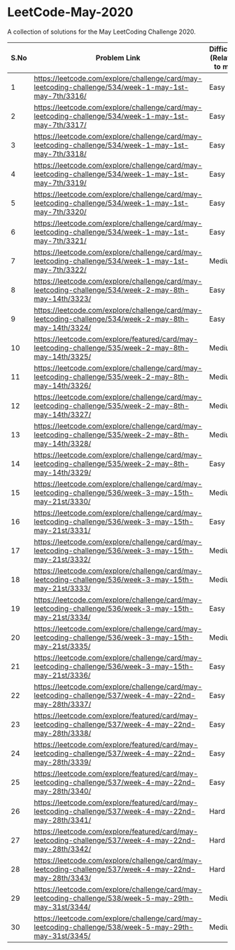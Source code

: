 # LeetCode-May-2020
A collection of solutions for the May LeetCoding Challenge 2020.

| S.No | Problem Link  | Difficulty (Relative to me) | Algorithm(s) Used | Data Structure(s) Used | Time Complexity | Space Complexity | Time to solve |
| ------------- | ------------- | ------------- | ------------- | ------------- | ------------- | ------------- | ------------- |
| 1 | https://leetcode.com/explore/challenge/card/may-leetcoding-challenge/534/week-1-may-1st-may-7th/3316/  | Easy  | Binary Search | NA | O(logn) | O(1) | Within 15 mins |
| 2 | https://leetcode.com/explore/challenge/card/may-leetcoding-challenge/534/week-1-may-1st-may-7th/3317/  | Easy  | NA | HashSet | O(m+n) | O(m) | Within 15 mins |
| 3 | https://leetcode.com/explore/challenge/card/may-leetcoding-challenge/534/week-1-may-1st-may-7th/3318/  | Easy  | NA | Array | O(1) | O(n) | Within 15 mins |
| 4 | https://leetcode.com/explore/challenge/card/may-leetcoding-challenge/534/week-1-may-1st-may-7th/3319/  | Easy  | NA | NA | O(1) | O(1) | Within 15 mins |
| 5 | https://leetcode.com/explore/challenge/card/may-leetcoding-challenge/534/week-1-may-1st-may-7th/3320/  | Easy  | NA | HashMap | O(n) | O(n) | Within 15 mins |
| 6 | https://leetcode.com/explore/challenge/card/may-leetcoding-challenge/534/week-1-may-1st-may-7th/3321/  | Easy  | NA | HashMap | O(n) | O(n) | Within 15 mins |
| 7 | https://leetcode.com/explore/challenge/card/may-leetcoding-challenge/534/week-1-may-1st-may-7th/3322/  | Medium  | NA | NA | O(n) | O(n) | Within 60 mins |
| 8 | https://leetcode.com/explore/challenge/card/may-leetcoding-challenge/534/week-2-may-8th-may-14th/3323/  | Easy  | NA | 2D Array | O(n) | O(n) | Within 15 mins |
| 9 | https://leetcode.com/explore/challenge/card/may-leetcoding-challenge/534/week-2-may-8th-may-14th/3324/  | Easy  | NA | NA | O(n) | O(1) | Within 60 mins |
| 10 | https://leetcode.com/explore/featured/card/may-leetcoding-challenge/535/week-2-may-8th-may-14th/3325/ | Medium  | NA | Map, Array | O(n2) | O(1) | Within 60 mins |
| 11 | https://leetcode.com/explore/challenge/card/may-leetcoding-challenge/535/week-2-may-8th-may-14th/3326/ | Medium  | Recursion | Array | O(n) | O(1) | Within 60 mins |
| 12 | https://leetcode.com/explore/challenge/card/may-leetcoding-challenge/535/week-2-may-8th-may-14th/3327/ | Medium  | BST, Recursion | Array | O(log n) | O(1) | Within 60 mins |
| 13 | https://leetcode.com/explore/challenge/card/may-leetcoding-challenge/535/week-2-may-8th-may-14th/3328/ | Medium  | NA | Array | O(k) | O(k) | Within 60 mins |
| 14 | https://leetcode.com/explore/challenge/card/may-leetcoding-challenge/535/week-2-may-8th-may-14th/3329/ | Easy  | NA | Trie, Map | O(1) | O(1) | Within 30 mins |
| 15 | https://leetcode.com/explore/challenge/card/may-leetcoding-challenge/536/week-3-may-15th-may-21st/3330/ | Medium | Kadane | Array | O(n) | O(n) | Within 60 mins |
| 16 | https://leetcode.com/explore/challenge/card/may-leetcoding-challenge/536/week-3-may-15th-may-21st/3331/ | Easy | NA | NA | O(n) | O(1) | Within 20 mins |
| 17 | https://leetcode.com/explore/challenge/card/may-leetcoding-challenge/536/week-3-may-15th-may-21st/3332/ | Medium | NA | NA | O(n) | O(1) | Within 45 mins |
| 18 | https://leetcode.com/explore/challenge/card/may-leetcoding-challenge/536/week-3-may-15th-may-21st/3333/ | Medium | NA | NA | O(n) | O(1) | Within 45 mins |
| 19 | https://leetcode.com/explore/challenge/card/may-leetcoding-challenge/536/week-3-may-15th-may-21st/3334/ | Easy | NA | Stack | O(1) | O(1) | Within 15 mins |
| 20 | https://leetcode.com/explore/challenge/card/may-leetcoding-challenge/536/week-3-may-15th-may-21st/3335/ | Medium | NA | NA | O(k) | O(1) | Within 60 mins |
| 21 | https://leetcode.com/explore/challenge/card/may-leetcoding-challenge/536/week-3-may-15th-may-21st/3336/ | Easy | NA | NA | O(n2) | O(m*n) | Within 20 mins |
| 22 | https://leetcode.com/explore/challenge/card/may-leetcoding-challenge/537/week-4-may-22nd-may-28th/3337/ | Easy | NA | NA | O(n2) | O(m*n) | Within 20 mins |
| 23 | https://leetcode.com/explore/featured/card/may-leetcoding-challenge/537/week-4-may-22nd-may-28th/3338/ | Easy | NA | NA | O(n) | O(n) | Within 30 mins |
| 24 | https://leetcode.com/explore/featured/card/may-leetcoding-challenge/537/week-4-may-22nd-may-28th/3339/ | Easy | NA | BST | O(n) | O(n) | Within 30 mins |
| 25 | https://leetcode.com/explore/featured/card/may-leetcoding-challenge/537/week-4-may-22nd-may-28th/3340/ | Easy | DP | BST | O(nm) | O(mn) | Within 30 mins |
| 26 | https://leetcode.com/explore/featured/card/may-leetcoding-challenge/537/week-4-may-22nd-may-28th/3341/ | Hard | DFS | Array | O(n + g) | O(n + g) | Within 120 mins |
| 27 | https://leetcode.com/explore/featured/card/may-leetcoding-challenge/537/week-4-may-22nd-may-28th/3342/ | Hard | DFS | Array | O(n) | O(n) | Within 20 mins |
| 28 | https://leetcode.com/explore/challenge/card/may-leetcoding-challenge/537/week-4-may-22nd-may-28th/3343/ | Hard | NA | Array | O(n) | O(n) | Within 20 mins |
| 29 | https://leetcode.com/explore/challenge/card/may-leetcoding-challenge/538/week-5-may-29th-may-31st/3344/ | Medium | Topological Sort by DFS | Map, List | O(n) | O(n) | Within 20 mins |
| 30 | https://leetcode.com/explore/challenge/card/may-leetcoding-challenge/538/week-5-may-29th-may-31st/3345/ | Medium | Adjacency List | Map, List | O(n2) | O(n) | Within 30 mins |